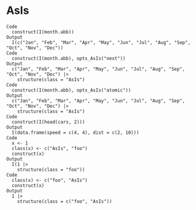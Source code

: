 # AsIs

    Code
      construct(I(month.abb))
    Output
      I(c("Jan", "Feb", "Mar", "Apr", "May", "Jun", "Jul", "Aug", "Sep", "Oct", "Nov", "Dec"))
    Code
      construct(I(month.abb), opts_AsIs("next"))
    Output
      c("Jan", "Feb", "Mar", "Apr", "May", "Jun", "Jul", "Aug", "Sep", "Oct", "Nov", "Dec") |>
        structure(class = "AsIs")
    Code
      construct(I(month.abb), opts_AsIs("atomic"))
    Output
      c("Jan", "Feb", "Mar", "Apr", "May", "Jun", "Jul", "Aug", "Sep", "Oct", "Nov", "Dec") |>
        structure(class = "AsIs")
    Code
      construct(I(head(cars, 2)))
    Output
      I(data.frame(speed = c(4, 4), dist = c(2, 10)))
    Code
      x <- 1
      class(x) <- c("AsIs", "foo")
      construct(x)
    Output
      I(1 |>
        structure(class = "foo"))
    Code
      class(x) <- c("foo", "AsIs")
      construct(x)
    Output
      1 |>
        structure(class = c("foo", "AsIs"))

